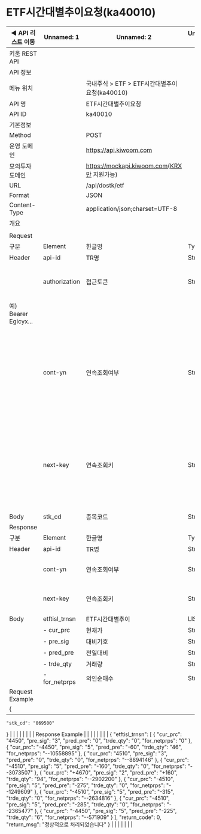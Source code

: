 # ETF시간대별추이요청(ka40010)

| ◀ API 리스트 이동 | Unnamed: 1 | Unnamed: 2 | Unnamed: 3 | Unnamed: 4 | Unnamed: 5 | Unnamed: 6 |
| --- | --- | --- | --- | --- | --- | --- |
| 키움 REST API |  |  |  |  |  |  |
| API 정보 |  |  |  |  |  |  |
| 메뉴 위치 |  | 국내주식 > ETF > ETF시간대별추이요청(ka40010) |  |  |  |  |
| API 명 |  | ETF시간대별추이요청 |  |  |  |  |
| API ID |  | ka40010 |  |  |  |  |
| 기본정보 |  |  |  |  |  |  |
| Method |  | POST |  |  |  |  |
| 운영 도메인 |  | https://api.kiwoom.com |  |  |  |  |
| 모의투자 도메인 |  | https://mockapi.kiwoom.com(KRX만 지원가능) |  |  |  |  |
| URL |  | /api/dostk/etf |  |  |  |  |
| Format |  | JSON |  |  |  |  |
| Content-Type |  | application/json;charset=UTF-8 |  |  |  |  |
| 개요 |  |  |  |  |  |  |
|  |  |  |  |  |  |  |
| Request |  |  |  |  |  |  |
| 구분 | Element | 한글명 | Type | Required | Length | Description |
| Header | api-id | TR명 | String | Y | 10 |  |
|  | authorization | 접근토큰 | String | Y | 1000 | 토큰 지정시 토큰타입("Bearer") 붙혀서 호출 
 예) Bearer Egicyx... |
|  | cont-yn | 연속조회여부 | String | N | 1 | 응답 Header의 연속조회여부값이 Y일 경우 다음데이터 요청시 응답 Header의 cont-yn값 세팅 |
|  | next-key | 연속조회키 | String | N | 50 | 응답 Header의 연속조회여부값이 Y일 경우 다음데이터 요청시 응답 Header의 next-key값 세팅 |
| Body | stk_cd | 종목코드 | String | Y | 6 |  |
| Response |  |  |  |  |  |  |
| 구분 | Element | 한글명 | Type | Required | Length | Description |
| Header | api-id | TR명 | String | Y | 10 |  |
|  | cont-yn | 연속조회여부 | String | N | 1 | 다음 데이터가 있을시 Y값 전달 |
|  | next-key | 연속조회키 | String | N | 50 | 다음 데이터가 있을시 다음 키값 전달 |
| Body | etftisl_trnsn | ETF시간대별추이 | LIST | N |  |  |
|  | - cur_prc | 현재가 | String | N | 20 |  |
|  | - pre_sig | 대비기호 | String | N | 20 |  |
|  | - pred_pre | 전일대비 | String | N | 20 |  |
|  | - trde_qty | 거래량 | String | N | 20 |  |
|  | - for_netprps | 외인순매수 | String | N | 20 |  |
| Request Example |  |  |  |  |  |  |
| {
    "stk_cd": "069500"
} |  |  |  |  |  |  |
| Response Example |  |  |  |  |  |  |
| {
    "etftisl_trnsn": [
        {
            "cur_prc": "4450",
            "pre_sig": "3",
            "pred_pre": "0",
            "trde_qty": "0",
            "for_netprps": "0"
        },
        {
            "cur_prc": "-4450",
            "pre_sig": "5",
            "pred_pre": "-60",
            "trde_qty": "46",
            "for_netprps": "--10558895"
        },
        {
            "cur_prc": "4510",
            "pre_sig": "3",
            "pred_pre": "0",
            "trde_qty": "0",
            "for_netprps": "--8894146"
        },
        {
            "cur_prc": "-4510",
            "pre_sig": "5",
            "pred_pre": "-160",
            "trde_qty": "0",
            "for_netprps": "--3073507"
        },
        {
            "cur_prc": "+4670",
            "pre_sig": "2",
            "pred_pre": "+160",
            "trde_qty": "94",
            "for_netprps": "--2902200"
        },
        {
            "cur_prc": "-4510",
            "pre_sig": "5",
            "pred_pre": "-275",
            "trde_qty": "0",
            "for_netprps": "--1249609"
        },
        {
            "cur_prc": "-4510",
            "pre_sig": "5",
            "pred_pre": "-315",
            "trde_qty": "0",
            "for_netprps": "--2634816"
        },
        {
            "cur_prc": "-4510",
            "pre_sig": "5",
            "pred_pre": "-285",
            "trde_qty": "0",
            "for_netprps": "--2365477"
        },
        {
            "cur_prc": "-4450",
            "pre_sig": "5",
            "pred_pre": "-225",
            "trde_qty": "6",
            "for_netprps": "--571909"
        }
    ],
    "return_code": 0,
    "return_msg": "정상적으로 처리되었습니다"
} |  |  |  |  |  |  |
